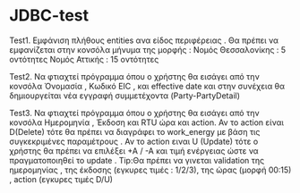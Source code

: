 # JDBC-test

Test1.
Εμφάνιση πλήθους entities ανα είδος περιφέρειας . Θα πρέπει να εμφανίζεται στην κονσόλα μήνυμα της μορφής :
Νομός Θεσσαλονίκης : 	5 οντότητες
Νομός Αττικής 	   :	15 οντότητες	

Test2.
Να φτιαχτεί πρόγραμμα όπου ο χρήστης θα εισάγει από την κονσόλα Όνομασία , Κωδικό EIC , και effective date και στην συνέχεια θα δημιουργείται νέα εγγραφή συμμετέχοντα (Party-PartyDetail)

Test3.
Να φτιαχτεί πρόγραμμα όπου ο χρήστης θα εισάγει από την κονσόλα Ημερομηνία , Έκδοση και RTU ώρα και action. Αν το action είναι D(Delete) τότε θα πρέπει να διαγράφει το work_energy με βάση τις συγκεκριμένες παραμέτρους .
Αν το action ειναι U (Update) τότε ο χρήστης θα πρέπει να επιλέξει +Α / -Α και τιμή ενέργειας ώστε να πραγματοποιηθεί το update .
Tip:Θα πρέπει να γινεται validation της ημερομηνίας , της έκδοσης (εγκυρες τιμές : 1/2/3), της ώρας (μορφή 00:15) , action (εγκυρες τιμές D/U)
